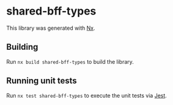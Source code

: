 # shared-bff-types

This library was generated with [Nx](https://nx.dev).

## Building

Run `nx build shared-bff-types` to build the library.

## Running unit tests

Run `nx test shared-bff-types` to execute the unit tests via [Jest](https://jestjs.io).
